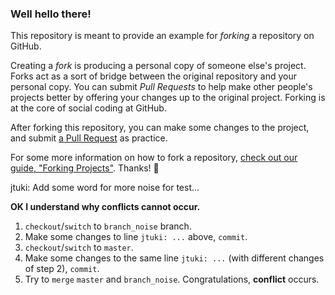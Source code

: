 ### Well hello there!

This repository is meant to provide an example for *forking* a repository on GitHub.

Creating a *fork* is producing a personal copy of someone else's project. Forks act as a sort of bridge between the original repository and your personal copy. You can submit *Pull Requests* to help make other people's projects better by offering your changes up to the original project. Forking is at the core of social coding at GitHub.

After forking this repository, you can make some changes to the project, and submit [a Pull Request](https://github.com/octocat/Spoon-Knife/pulls) as practice.

For some more information on how to fork a repository, [check out our guide, "Forking Projects"](http://guides.github.com/overviews/forking/). Thanks! :sparkling_heart:

jtuki: Add some word for more noise for test...

**OK I understand why conflicts cannot occur.**

1. `checkout`/`switch` to `branch_noise` branch.
2. Make some changes to line `jtuki: ...` above, `commit`.
3. `checkout`/`switch` to `master`.
4. Make some changes to the same line `jtuki: ...` (with different changes of step 2), `commit`.
5. Try to `merge` `master` and `branch_noise`. Congratulations, **conflict** occurs.